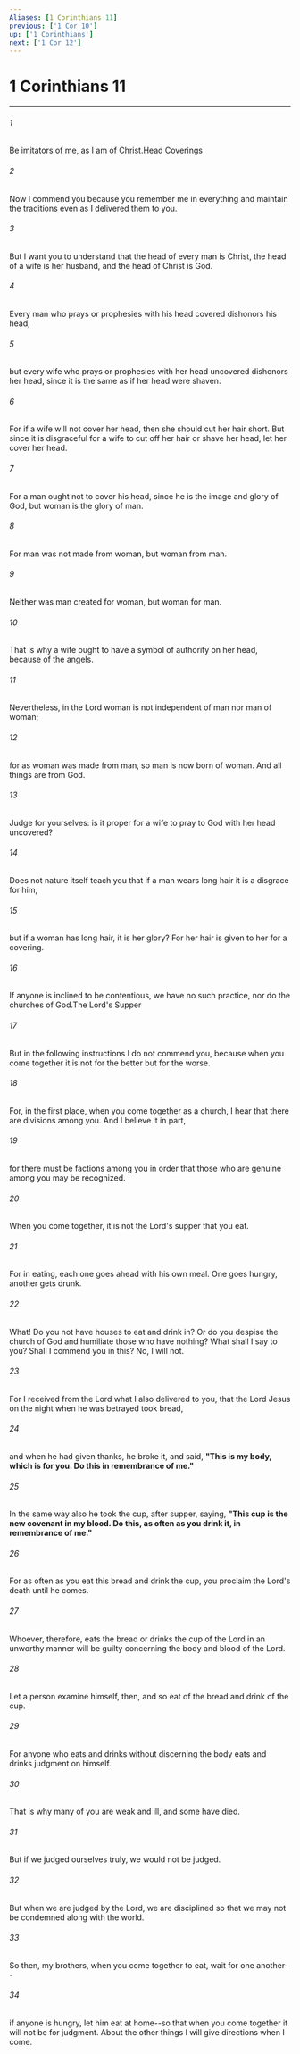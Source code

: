 ```yaml
---
Aliases: [1 Corinthians 11]
previous: ['1 Cor 10']
up: ['1 Corinthians']
next: ['1 Cor 12']
---
```

# 1 Corinthians 11

***

 

###### 1 
Be imitators of me, as I am of Christ.Head Coverings
 
 

###### 2 
Now I commend you because you remember me in everything and maintain the traditions even as I delivered them to you. 
 

###### 3 
But I want you to understand that the head of every man is Christ, the head of a wife is her husband, and the head of Christ is God. 
 

###### 4 
Every man who prays or prophesies with his head covered dishonors his head, 
 

###### 5 
but every wife who prays or prophesies with her head uncovered dishonors her head, since it is the same as if her head were shaven. 
 

###### 6 
For if a wife will not cover her head, then she should cut her hair short. But since it is disgraceful for a wife to cut off her hair or shave her head, let her cover her head. 
 

###### 7 
For a man ought not to cover his head, since he is the image and glory of God, but woman is the glory of man. 
 

###### 8 
For man was not made from woman, but woman from man. 
 

###### 9 
Neither was man created for woman, but woman for man. 
 

###### 10 
That is why a wife ought to have a symbol of authority on her head, because of the angels. 
 

###### 11 
Nevertheless, in the Lord woman is not independent of man nor man of woman; 
 

###### 12 
for as woman was made from man, so man is now born of woman. And all things are from God. 
 

###### 13 
Judge for yourselves: is it proper for a wife to pray to God with her head uncovered? 
 

###### 14 
Does not nature itself teach you that if a man wears long hair it is a disgrace for him, 
 

###### 15 
but if a woman has long hair, it is her glory? For her hair is given to her for a covering. 
 

###### 16 
If anyone is inclined to be contentious, we have no such practice, nor do the churches of God.The Lord's Supper
 
 

###### 17 
But in the following instructions I do not commend you, because when you come together it is not for the better but for the worse. 
 

###### 18 
For, in the first place, when you come together as a church, I hear that there are divisions among you. And I believe it in part, 
 

###### 19 
for there must be factions among you in order that those who are genuine among you may be recognized. 
 

###### 20 
When you come together, it is not the Lord's supper that you eat. 
 

###### 21 
For in eating, each one goes ahead with his own meal. One goes hungry, another gets drunk. 
 

###### 22 
What! Do you not have houses to eat and drink in? Or do you despise the church of God and humiliate those who have nothing? What shall I say to you? Shall I commend you in this? No, I will not.
 
 

###### 23 
For I received from the Lord what I also delivered to you, that the Lord Jesus on the night when he was betrayed took bread, 
 

###### 24 
and when he had given thanks, he broke it, and said, **"This is my body, which is for you. Do this in remembrance of me."** 
 

###### 25 
In the same way also he took the cup, after supper, saying, **"This cup is the new covenant in my blood. Do this, as often as you drink it, in remembrance of me."** 
 

###### 26 
For as often as you eat this bread and drink the cup, you proclaim the Lord's death until he comes.
 
 

###### 27 
Whoever, therefore, eats the bread or drinks the cup of the Lord in an unworthy manner will be guilty concerning the body and blood of the Lord. 
 

###### 28 
Let a person examine himself, then, and so eat of the bread and drink of the cup. 
 

###### 29 
For anyone who eats and drinks without discerning the body eats and drinks judgment on himself. 
 

###### 30 
That is why many of you are weak and ill, and some have died. 
 

###### 31 
But if we judged ourselves truly, we would not be judged. 
 

###### 32 
But when we are judged by the Lord, we are disciplined so that we may not be condemned along with the world.
 
 

###### 33 
So then, my brothers, when you come together to eat, wait for one another-- 
 

###### 34 
if anyone is hungry, let him eat at home--so that when you come together it will not be for judgment. About the other things I will give directions when I come.
 

